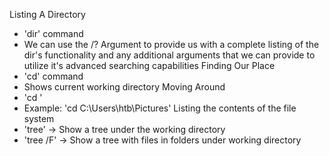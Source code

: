 Listing A Directory
- 'dir' command
- We can use the /? Argument  to provide us with a complete listing of the dir's functionality and any additional arguments that we can provide to utilize it's advanced searching capabilities
Finding Our Place
- 'cd' command
- Shows current working directory
Moving Around
- 'cd <directory>'
- Example: 'cd C:\Users\htb\Pictures'
Listing the contents of the file system
- 'tree' -> Show a tree under the working directory
- 'tree /F' -> Show a tree with files in folders under working directory
